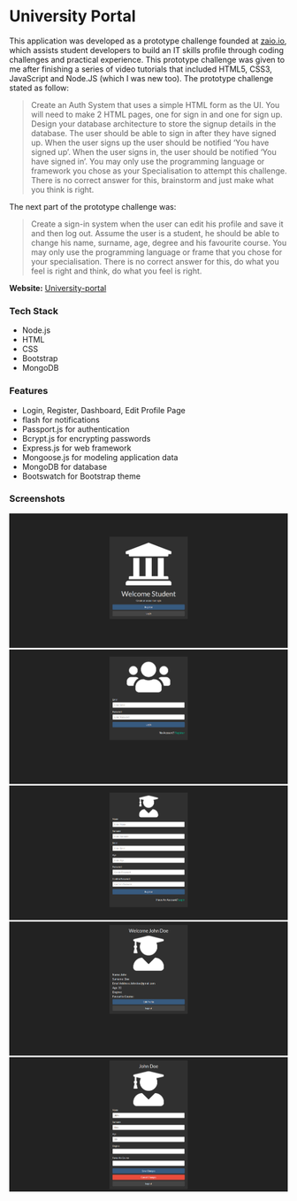 # University Portal 

This application was developed as a prototype challenge founded at [zaio.io](https://zaio.io/), which assists student developers to build an IT skills profile through coding challenges and practical experience. This prototype challenge was given to me after finishing a series of video tutorials that included HTML5, CSS3, JavaScript and Node.JS (which I was new too). The prototype challenge stated as follow:

<blockquote>
Create an Auth System that uses a simple HTML form as the UI. You will need to make 2 HTML pages, one for sign in and one for sign up. Design your database architecture to store the signup details in the database. The user should be able to sign in after they have signed up. When the user signs up the user should be notified ‘You have signed up’. When the user signs in, the user should be notified ‘You have signed in’. You may only use the programming language or framework you chose as your Specialisation to attempt this challenge. There is no correct answer for this, brainstorm and just make what you think is right.
</blockquote>
The next part of the prototype challenge was:
<blockquote>
Create a sign-in system when the user can edit his profile and save it and then log out. Assume the user is a student, he should be able to change his name, surname, age, degree and his favourite course. You may only use the programming language or frame that you chose for your specialisation. There is no correct answer for this, do what you feel is right and think, do what you feel is right.
</blockquote>


<b>Website:</b> [University-portal](https://unversity-portal.herokuapp.com/)

### Tech Stack 
- Node.js 
- HTML
- CSS 
- Bootstrap
- MongoDB

### Features
- Login, Register, Dashboard, Edit Profile Page
- flash for notifications
- Passport.js for authentication
- Bcrypt.js for encrypting passwords
- Express.js for web framework
- Mongoose.js for modeling application data
- MongoDB for database
- Bootswatch for Bootstrap theme

### Screenshots
![Welcome Page](/screenshots/welcome.png)
<img src="/screenshots/login.png" alt="login page" />
<img src="/screenshots/register.png" alt="register page" />
<img src="/screenshots/loggedin.png" alt="loggedin page" />
<img src="/screenshots/editprofile.png" alt="editprofile page" />
